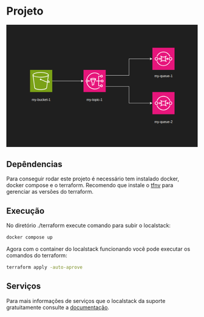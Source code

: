 # Projeto

<p align="center">
  <img src="assets/project.png" />
</p>



## Depêndencias

Para conseguir rodar este projeto é necessário tem instalado docker, docker compose e o terraform. Recomendo que instale o [tfnv](https://github.com/tfutils/tfenv) para gerenciar as versões do terraform.

## Execução

No diretório ./terraform execute comando para subir o localstack:

```bash
docker compose up
```
Agora com o container do localstack funcionando você pode executar os comandos do terraform:
```bash
terraform apply -auto-aprove
```

## Serviços
Para mais informações de serviços que o localstack da suporte gratuitamente consulte a [documentação](https://docs.localstack.cloud/user-guide/aws/feature-coverage/).
